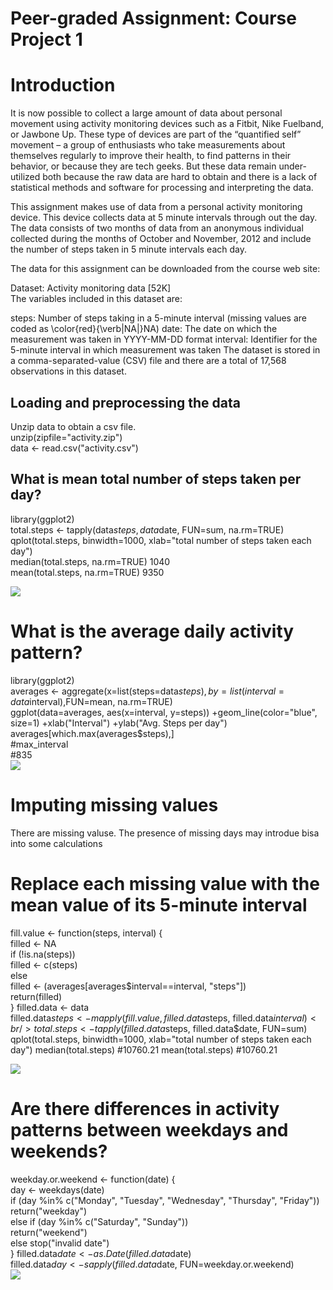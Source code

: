 # Peer-graded Assignment: Course Project 1
# Introduction
It is now possible to collect a large amount of data about personal movement using activity monitoring devices such as a Fitbit, Nike Fuelband, or Jawbone Up. These type of devices are part of the “quantified self” movement – a group of enthusiasts who take measurements about themselves regularly to improve their health, to find patterns in their behavior, or because they are tech geeks. But these data remain under-utilized both because the raw data are hard to obtain and there is a lack of statistical methods and software for processing and interpreting the data.

This assignment makes use of data from a personal activity monitoring device. This device collects data at 5 minute intervals through out the day. The data consists of two months of data from an anonymous individual collected during the months of October and November, 2012 and include the number of steps taken in 5 minute intervals each day.

The data for this assignment can be downloaded from the course web site:

Dataset: Activity monitoring data [52K]  
The variables included in this dataset are:

steps: Number of steps taking in a 5-minute interval (missing values are coded as \color{red}{\verb|NA|}NA)
date: The date on which the measurement was taken in YYYY-MM-DD format
interval: Identifier for the 5-minute interval in which measurement was taken
The dataset is stored in a comma-separated-value (CSV) file and there are a total of 17,568 observations in this dataset.

## Loading and preprocessing the data
Unzip data to obtain a csv file.<br/>
unzip(zipfile="activity.zip")<br/>
data <- read.csv("activity.csv")

## What is mean total number of steps taken per day?
library(ggplot2)<br/>
total.steps <- tapply(data$steps, data$date, FUN=sum, na.rm=TRUE)<br/>
qplot(total.steps, binwidth=1000, xlab="total number of steps taken each day")<br/>
median(total.steps, na.rm=TRUE) 1040 <br/>
mean(total.steps, na.rm=TRUE) 9350<br/>

![](figures/total_number_of_steps_taken_perday.png)

# What is the average daily activity pattern?
library(ggplot2)<br/>
averages <- aggregate(x=list(steps=data$steps), by=list(interval=data$interval),FUN=mean, na.rm=TRUE)<br/>
ggplot(data=averages, aes(x=interval, y=steps)) +geom_line(color="blue", size=1) +xlab("Interval") +ylab("Avg. Steps per day")<br/>
averages[which.max(averages$steps),]<br/>
  #max_interval<br/>
       #835<br/>
![](figures/activity_pattern.png)


# Imputing missing values
There are missing valuse. The presence of missing days may introdue bisa into some calculations<br/>
# Replace each missing value with the mean value of its 5-minute interval<br/>
fill.value <- function(steps, interval) {<br/>
    filled <- NA<br/>
    if (!is.na(steps))<br/>
        filled <- c(steps)<br/>
    else<br/>
        filled <- (averages[averages$interval==interval, "steps"])<br/>
    return(filled)<br/>
}
filled.data <- data<br/>
filled.data$steps <- mapply(fill.value, filled.data$steps, filled.data$interval)<br/>
total.steps <- tapply(filled.data$steps, filled.data$date, FUN=sum)
qplot(total.steps, binwidth=1000, xlab="total number of steps taken each day")
median(total.steps)
#10760.21
mean(total.steps)
#10760.21

![](figures/steps_taken_each_day.png)

# Are there differences in activity patterns between weekdays and weekends?
weekday.or.weekend <- function(date) {<br/>
    day <- weekdays(date)<br/>
    if (day %in% c("Monday", "Tuesday", "Wednesday", "Thursday", "Friday"))<br/>
        return("weekday")<br/>
    else if (day %in% c("Saturday", "Sunday"))<br/>
        return("weekend")<br/>
    else
        stop("invalid date")<br/>
}
filled.data$date <- as.Date(filled.data$date)<br/>
filled.data$day <- sapply(filled.data$date, FUN=weekday.or.weekend)<br/>
![](figures/weekdays_weekends.png)
